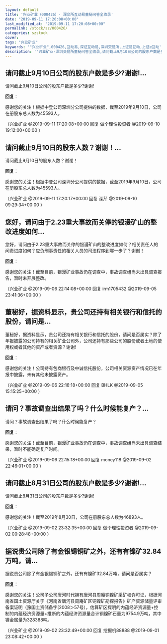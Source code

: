 ```yaml
---
layout: default
title: '兴业矿业（000426）- 深交所互动易董秘问答全收录'
date: "2019-09-11 17:20:08+00:00"
last_modified_at: "2019-09-11 17:20:08+00:00"
permalink: /stock/sz/000426/
categories: szstock
cover: 
tags: "兴业矿业"
keywords: '"兴业矿业",000426,互动易,深证互动易,深圳交易所,上证易互动,上证e互动'
description: '"兴业矿业-深圳交易所董秘问答全收录,请问截止9月10日公司的股东户数是多少?谢谢!"'
---
```


## 请问截止9月10日公司的股东户数是多少?谢谢!...

请问截止9月10日公司的股东户数是多少?谢谢!

**回复**：

感谢您的关注！根据中登公司深圳分公司提供的数据，截至2019年9月10日，公司在册股东总人数为45593人。 

（兴业矿业  @2019-09-11 17:20:08+00:00 回复 做个理性投资者  @2019-09-10 19:12:00+00:00 ）

## 请问截止9月10日的股东人数？谢谢！...

请问截止9月10日的股东人数？谢谢！

**回复**：

感谢您的关注！根据中登公司深圳分公司提供的数据，截至2019年9月10日，公司在册股东总人数为45593人。 

（兴业矿业  @2019-09-11 17:20:17+00:00 回复 深芹  @2019-09-10 09:29:34+00:00 ）

## 您好，请问由于2.23重大事故而关停的银漫矿山的整改进度如何...

您好，请问由于2.23重大事故而关停的银漫矿山的整改进度如何？相关责任人的问责进度如何？应负刑事责任的相关人员的司法程序到哪一步了？谢谢！

**回复**：

感谢您的关注！截至目前，银漫矿业事故仍在调查中，事故调查组尚未出具调查报告，暂时未开展整改。 

（兴业矿业  @2019-09-06 22:14:08+00:00 回复 irm1705432  @2019-09-05 23:41:36+00:00 ）

## 董秘好，据资料显示，贵公司还持有相关银行和信托的股份，请问是...

董秘好，据资料显示，贵公司还持有相关银行和信托的股份，请问是否属实？除了年报披露的公司持有的相关矿业公司外，公司还持有那些公司的股份或者土地的使用权或者其他的资产或者资源？谢谢!

**回复**：

感谢您的关注！公司持有包商银行及中诚信托股份，公司相关资源资产情况已在年报中披露，未有其他未披露资产。 

（兴业矿业  @2019-09-06 22:16:18+00:00 回复 BHLK  @2019-09-05 15:15:25+00:00 ）

## 请问？事故调查出结果了吗？什么时候能复产？...

请问？事故调查出结果了吗？什么时候能复产？

**回复**：

感谢您的关注！截至目前，银漫矿业事故仍在调查中，事故调查组尚未出具调查结果，暂时不能确定复产时间。 

（兴业矿业  @2019-09-06 22:15:18+00:00 回复 money118  @2019-09-02 22:46:01+00:00 ）

## 请问截止8月31日公司的股东户数是多少?谢谢!...

请问截止8月31日公司的股东户数是多少?谢谢!

**回复**：

感谢您的关注！截至2019年8月30日，公司在册股东总人数为46893人。 

（兴业矿业  @2019-09-02 23:32:35+00:00 回复 做个理性投资者  @2019-09-02 00:28:48+00:00 ）

## 据说贵公司除了有金银锡铜矿之外，还有有镍矿32.84万吨，请...

据说贵公司除了有金银锡铜矿之外，还有有镍矿32.84万吨，请问是否属实？

**回复**：

感谢您的关注！公司子公司唐河时代拥有唐河县周庵铜镍矿采矿权许可证，根据河南省国土资源厅关于《河南省唐河县周庵矿区铜镍矿勘探报告》矿产资源储量评审备案证明（豫国土资储备字[2008＞57号），估算矿区探明的内蕴经济资源量+控制的内蕴经济资源量+推断的内蕴经济资源量合计铜镍矿石量为9754.9万吨，其中镍金属量为328388吨。 

（兴业矿业  @2019-09-02 23:32:49+00:00 回复 挖掘机88888  @2019-09-01 23:08:42+00:00 ）

